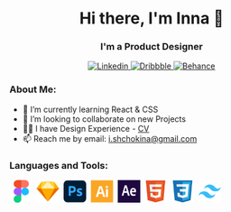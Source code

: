 <div id="header" align="center"> 
<h1>Hi there, I'm Inna 👋 </h1>
<h3>I'm a Product Designer</h3>
</div>
<div align="center">
<a href="https://www.linkedin.com/in/inna-shchokina-b466b9142/">
<img src="https://img.shields.io/badge/LinkedIn-blue?style=for-the-badge&logo=linkedin&logoColor=white"
alt="Linkedin"/>
</a>
<a href="https://dribbble.com/happy_cactus">
<img src="https://img.shields.io/badge/Dribbble-E84F8A?style=for-the-badge&logo=dribbble&logoColor=white"
alt="Dribbble"/>
</a>
<a href="https://www.behance.net/ishchokina">
<img src="https://img.shields.io/badge/Behance-105DFB?style=for-the-badge&logo=behance&logoColor=white" 
alt="Behance"/>
</a>
</div>





### About Me:
- 🌱   I’m currently learning React & CSS
- 👯   I’m looking to collaborate on new Projects
- 🧑‍🎨   I have Design Experience - [CV](https://www.figma.com/proto/sKZ1xsOrZTB2z7gxfcl0Qi/CE?page-id=0%3A1&node-id=1542-2&node-type=frame&viewport=3177%2C4951%2C0.31&t=hTLsK4iE2Z04zfX4-1&scaling=min-zoom&content-scaling=fixed)
- 📫   Reach me by email: i.shchokina@gmail.com



### Languages and Tools:
<div>
<img src="https://github.com/devicons/devicon/blob/master/icons/figma/figma-original.svg"title="Figma" alt="Figma" width="40" height="40"/>&nbsp;
<img src="https://github.com/devicons/devicon/blob/master/icons/sketch/sketch-original.svg"title="Sketch" alt="Sketch" width="40" height="40"/>&nbsp;
<img src="https://github.com/devicons/devicon/blob/master/icons/photoshop/photoshop-original.svg"title="Photoshop" alt="Photoshop" width="40" height="40"/>&nbsp;
<img src="https://github.com/devicons/devicon/blob/master/icons/illustrator/illustrator-plain.svg"title="Illustrator" alt="Illustrator" width="40" height="40"/>&nbsp;
<img src="https://github.com/devicons/devicon/blob/master/icons/aftereffects/aftereffects-plain.svg"title="After-effects" alt="After-effects" width="40" height="40"/>&nbsp;
<img src="https://github.com/devicons/devicon/blob/master/icons/html5/html5-original.svg"title="HTML5" alt="HTML5" width="40" height="40"/>&nbsp;
<img src="https://github.com/devicons/devicon/blob/master/icons/css3/css3-original.svg"title="CSS3" alt="CSS3" width="40" height="40"/>&nbsp;
<img src="https://github.com/devicons/devicon/blob/master/icons/tailwindcss/tailwindcss-original.svg"title="Tailwindcss" alt="Tailwindcss" width="40" height="40"/>&nbsp;
</div>
